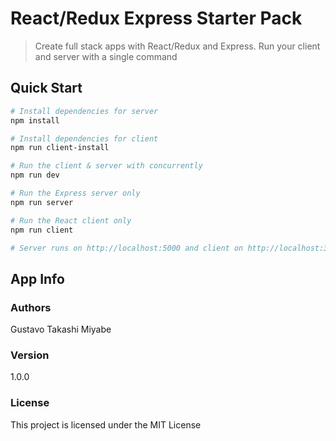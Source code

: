 # React/Redux Express Starter Pack

> Create full stack apps with React/Redux and Express. Run your client and server with a single command

## Quick Start

```bash
# Install dependencies for server
npm install

# Install dependencies for client
npm run client-install

# Run the client & server with concurrently
npm run dev

# Run the Express server only
npm run server

# Run the React client only
npm run client

# Server runs on http://localhost:5000 and client on http://localhost:3000
```

## App Info

### Authors

Gustavo Takashi Miyabe

### Version

1.0.0

### License

This project is licensed under the MIT License
